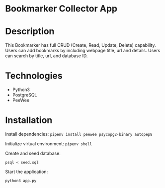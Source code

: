 # Bookmarker Collector App

# Description

This Bookmarker has full CRUD (Create, Read, Update, Delete) capability. Users can add bookmarks by including webpage title, url and details. Users can search by title, url, and database ID.

# Technologies

- Python3
- PostgreSQL
- PeeWee

# Installation

Install dependencies:
`pipenv install peewee psycopg2-binary autopep8`

Initialize virtual environment:
`pipenv shell`

Create and seed database:

`psql < seed.sql`

Start the application:

`python3 app.py`
